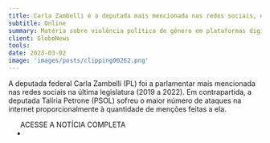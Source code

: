 ```yaml
---
title: Carla Zambelli é a deputada mais mencionada nas redes sociais, e Talíria Petrone, a mais atacada, diz estudo  
subtitle: Online
summary: Matéria sobre violência política de gênero em plataformas digitais
client: GloboNews
tools: 
date: 2023-03-02
image: 'images/posts/clipping00262.png'
---
```


A deputada federal Carla Zambelli (PL) foi a parlamentar mais mencionada nas redes sociais na última legislatura (2019 a 2022). Em contrapartida, a deputada Talíria Petrone (PSOL) sofreu o maior número de ataques na internet proporcionalmente à quantidade de menções feitas a ela.

<div class="post__share"><ul class="share__list list-reset">ACESSE A NOTÍCIA COMPLETA<li class="share__item" style="margin-left: 10px"><a class="share__link share__facebook" style="background: #fa5657" href="https://g1.globo.com/politica/blog/octavio-guedes/noticia/2023/03/02/carla-zambelli-e-a-deputada-mais-mencionada-nas-redes-sociais-e-taliria-petrone-a-mais-atacada-diz-estudo.ghtml
onclick=window.open(this.href, 'pop-up', 'left=20,top=20,width=500,height=500,toolbar=1,resizable=0'); return false;" title="Link" rel="nofollow"><i class="fa-solid fa-link"></i></a></li></ul></div>
<!-- <div class="gallery-box"><div class="gallery"><img src="/clipping/images/example-1.jpg" loading="lazy" alt="Project"><img src="/clipping/images/example-2.jpg" loading="lazy" alt="Project"></div><em>Gallery / <a href="https://www.freepik.com/" target="_blank">Freepic</a></em></div> -->
